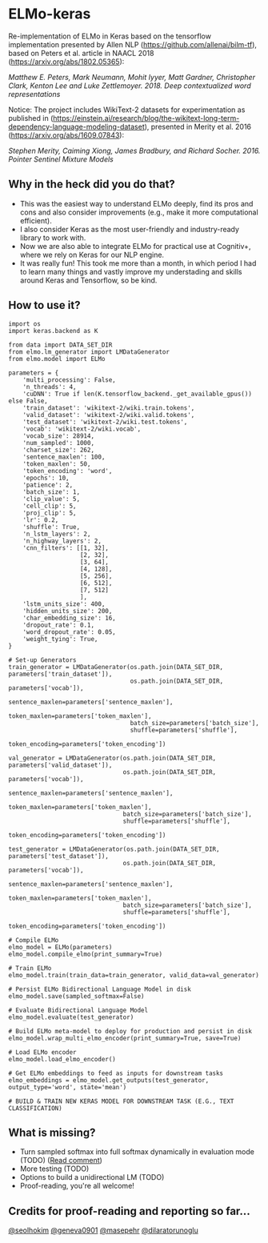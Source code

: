 # ELMo-keras
Re-implementation of ELMo in Keras based on the tensorflow implementation presented by Allen NLP (https://github.com/allenai/bilm-tf), based on Peters et al. article in NAACL 2018 (https://arxiv.org/abs/1802.05365):

_Matthew E. Peters, Mark Neumann, Mohit Iyyer, Matt Gardner, Christopher Clark, Kenton Lee and Luke Zettlemoyer. 2018. Deep contextualized word representations_

Notice: The project includes WikiText-2 datasets for experimentation as published in (https://einstein.ai/research/blog/the-wikitext-long-term-dependency-language-modeling-dataset), presented in Merity et al. 2016 (https://arxiv.org/abs/1609.07843):

_Stephen Merity, Caiming Xiong, James Bradbury, and Richard Socher. 2016. Pointer Sentinel Mixture Models_

## Why in the heck did you do that?

- This was the easiest way to understand ELMo deeply, find its pros and cons and also consider improvements (e.g., make it more computational efficient). 
- I also consider Keras as the most user-friendly and industry-ready library to work with.
- Now we are also able to integrate ELMo for practical use at Cognitiv+, where we rely on Keras for our NLP engine.
- It was really fun! This took me more than a month, in which period I had to learn many things and vastly improve my understading and skills around Keras and Tensorflow, so be kind.

## How to use it?

```
import os
import keras.backend as K

from data import DATA_SET_DIR
from elmo.lm_generator import LMDataGenerator
from elmo.model import ELMo

parameters = {
    'multi_processing': False,
    'n_threads': 4,
    'cuDNN': True if len(K.tensorflow_backend._get_available_gpus()) else False,
    'train_dataset': 'wikitext-2/wiki.train.tokens',
    'valid_dataset': 'wikitext-2/wiki.valid.tokens',
    'test_dataset': 'wikitext-2/wiki.test.tokens',
    'vocab': 'wikitext-2/wiki.vocab',
    'vocab_size': 28914,
    'num_sampled': 1000,
    'charset_size': 262,
    'sentence_maxlen': 100,
    'token_maxlen': 50,
    'token_encoding': 'word',
    'epochs': 10,
    'patience': 2,
    'batch_size': 1,
    'clip_value': 5,
    'cell_clip': 5,
    'proj_clip': 5,
    'lr': 0.2,
    'shuffle': True,
    'n_lstm_layers': 2,
    'n_highway_layers': 2,
    'cnn_filters': [[1, 32],
                    [2, 32],
                    [3, 64],
                    [4, 128],
                    [5, 256],
                    [6, 512],
                    [7, 512]
                    ],
    'lstm_units_size': 400,
    'hidden_units_size': 200,
    'char_embedding_size': 16,
    'dropout_rate': 0.1,
    'word_dropout_rate': 0.05,
    'weight_tying': True,
}

# Set-up Generators
train_generator = LMDataGenerator(os.path.join(DATA_SET_DIR, parameters['train_dataset']),
                                  os.path.join(DATA_SET_DIR, parameters['vocab']),
                                  sentence_maxlen=parameters['sentence_maxlen'],
                                  token_maxlen=parameters['token_maxlen'],
                                  batch_size=parameters['batch_size'],
                                  shuffle=parameters['shuffle'],
                                  token_encoding=parameters['token_encoding'])

val_generator = LMDataGenerator(os.path.join(DATA_SET_DIR, parameters['valid_dataset']),
                                os.path.join(DATA_SET_DIR, parameters['vocab']),
                                sentence_maxlen=parameters['sentence_maxlen'],
                                token_maxlen=parameters['token_maxlen'],
                                batch_size=parameters['batch_size'],
                                shuffle=parameters['shuffle'],
                                token_encoding=parameters['token_encoding'])

test_generator = LMDataGenerator(os.path.join(DATA_SET_DIR, parameters['test_dataset']),
                                os.path.join(DATA_SET_DIR, parameters['vocab']),
                                sentence_maxlen=parameters['sentence_maxlen'],
                                token_maxlen=parameters['token_maxlen'],
                                batch_size=parameters['batch_size'],
                                shuffle=parameters['shuffle'],
                                token_encoding=parameters['token_encoding'])

# Compile ELMo
elmo_model = ELMo(parameters)
elmo_model.compile_elmo(print_summary=True)

# Train ELMo
elmo_model.train(train_data=train_generator, valid_data=val_generator)

# Persist ELMo Bidirectional Language Model in disk
elmo_model.save(sampled_softmax=False)

# Evaluate Bidirectional Language Model
elmo_model.evaluate(test_generator)

# Build ELMo meta-model to deploy for production and persist in disk
elmo_model.wrap_multi_elmo_encoder(print_summary=True, save=True)

# Load ELMo encoder
elmo_model.load_elmo_encoder()

# Get ELMo embeddings to feed as inputs for downstream tasks
elmo_embeddings = elmo_model.get_outputs(test_generator, output_type='word', state='mean')

# BUILD & TRAIN NEW KERAS MODEL FOR DOWNSTREAM TASK (E.G., TEXT CLASSIFICATION)

```

## What is missing?

- Turn sampled softmax into full softmax dynamically in evaluation mode (TODO) ([Read comment](https://github.com/iliaschalkidis/ELMo-keras/commit/35fa4f9b3245a9c1078d4c7975064b19bd9742f4#commitcomment-31314484))
- More testing (TODO)
- Options to build a unidirectional LM (TODO)
- Proof-reading, you're all welcome!

## Credits for proof-reading and reporting so far...

[@seolhokim](https://github.com/seolhokim)
[@geneva0901](https://github.com/geneva0901)
[@masepehr](https://github.com/masepehr)
[@dilaratorunoglu](https://github.com/dilaratorunoglu)
